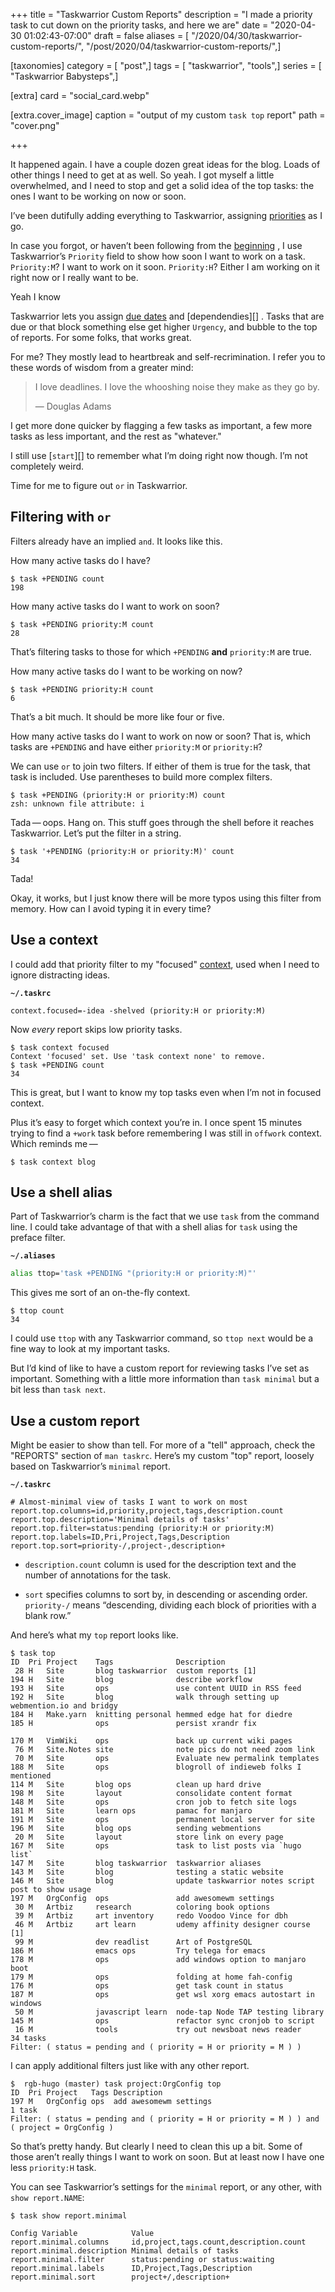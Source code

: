 +++
title = "Taskwarrior Custom Reports"
description = "I made a priority task to cut down on the priority tasks, and here we are"
date = "2020-04-30 01:02:43-07:00"
draft = false
aliases = [ "/2020/04/30/taskwarrior-custom-reports/", "/post/2020/04/taskwarrior-custom-reports/",]

[taxonomies]
category = [ "post",]
tags = [ "taskwarrior", "tools",]
series = [ "Taskwarrior Babysteps",]

[extra]
card = "social_card.webp"

[extra.cover_image]
caption = "output of my custom `task top` report"
path = "cover.png"

+++

It happened again. I have a couple dozen great ideas for the blog. Loads of
other things I need to get at as well. So yeah. I got myself a little
overwhelmed, and I need to stop and get a solid idea of the top tasks: the ones
I want to be working on now or soon.

[priorities]: /post/2017/12/taskwarrior-priorities/

I’ve been dutifully adding everything to Taskwarrior, assigning [priorities][]
as I go.

[beginning]: /post/2017/12/taskwarrior/

In case you forgot, or haven’t been following from the [beginning][] , I use
Taskwarrior’s `Priority` field to show how soon I want to work on a task.
`Priority:M`? I want to work on it soon. `Priority:H`? Either I am working on
it right now or I really want to be.

[due dates]: /post/2018/01/taskwarrior-due-dates/
[dependencies]: /post/2018/02/setting-task-dependencies-in-taskwarrior/
[`task start`]: /post/2018/12/active-tasks-in-taskwarrior/

<aside class="admonition">
<p class="admonition-title">Yeah I know</p>

Taskwarrior lets you assign [due dates][] and [dependendies][] . Tasks that are
due or that block something else get higher `Urgency`, and bubble to the top of
reports. For some folks, that works great.

For me? They mostly lead to heartbreak and self-recrimination. I refer you to
these words of wisdom from a greater mind:

> I love deadlines. I love the whooshing noise they make as they go by.
>
> — Douglas Adams

I get more done quicker by flagging a few tasks as important, a few more tasks
as less important, and the rest as "whatever."

I still use [`start`][] to remember what I’m doing right now though. I’m not
completely weird.

</aside>

Time for me to figure out `or` in Taskwarrior.

## Filtering with `or`

Filters already have an implied `and`. It looks like this.

How many active tasks do I have?

    $ task +PENDING count
    198

How many active tasks do I want to work on soon?

    $ task +PENDING priority:M count
    28

That’s filtering tasks to those for which `+PENDING` **and** `priority:M` are
true.

How many active tasks do I want to be working on now?

    $ task +PENDING priority:H count
    6

That’s a bit much. It should be more like four or five.

How many active tasks do I want to work on now or soon? That is, which tasks
are `+PENDING` and have either `priority:M` or `priority:H`?

We can use `or` to join two filters. If either of them is true for the task,
that task is included. Use parentheses to build more complex filters.

    $ task +PENDING (priority:H or priority:M) count
    zsh: unknown file attribute: i

Tada — oops. Hang on. This stuff goes through the shell before it reaches
Taskwarrior. Let’s put the filter in a string.

    $ task '+PENDING (priority:H or priority:M)' count
    34

Tada!

Okay, it works, but I just know there will be more typos using this filter from
memory. How can I avoid typing it in every time?

## Use a context

I could add that priority filter to my "focused" [context](/post/2018/02/taskwarrior-contexts/), used when I need to ignore distracting ideas.

**`~/.taskrc`**

    context.focused=-idea -shelved (priority:H or priority:M)

Now *every* report skips low priority tasks.

    $ task context focused
    Context 'focused' set. Use 'task context none' to remove.
    $ task +PENDING count
    34

This is great, but I want to know my top tasks even when I’m not in focused context.

Plus it’s easy to forget which context you’re in. I once spent 15 minutes
trying to find a `+work` task before remembering I was still in `offwork`
context. Which reminds me — 

    $ task context blog

## Use a shell alias

Part of Taskwarrior’s charm is the fact that we use `task` from the command
line. I could take advantage of that with a shell alias for `task` using the
preface filter.

**`~/.aliases`**

``` bash
alias ttop='task +PENDING "(priority:H or priority:M)"'
```

This gives me sort of an on-the-fly context.

    $ ttop count
    34

I could use `ttop` with any Taskwarrior command, so `ttop next` would be a fine
way to look at my important tasks.

But I’d kind of like to have a custom report for reviewing tasks I’ve set as
important. Something with a little more information than `task minimal` but a
bit less than `task next`.

## Use a custom report

Might be easier to show than tell. For more of a "tell" approach, check the
"REPORTS" section of `man taskrc`. Here’s my custom "top" report, loosely based
on Taskwarrior’s `minimal` report.

**`~/.taskrc`**

```text
# Almost-minimal view of tasks I want to work on most
report.top.columns=id,priority,project,tags,description.count 
report.top.description='Minimal details of tasks'
report.top.filter=status:pending (priority:H or priority:M)
report.top.labels=ID,Pri,Project,Tags,Description
report.top.sort=priority-/,project-,description+ 
```

- `description.count` column is used for the description text and the number of
  annotations for the task.

- `sort` specifies columns to sort by, in descending or ascending order.
  `priority-/` means “descending, dividing each block of priorities with a
  blank row.”

And here’s what my `top` report looks like.

    $ task top
    ID  Pri Project    Tags              Description
     28 H   Site       blog taskwarrior  custom reports [1]
    194 H   Site       blog              describe workflow
    193 H   Site       ops               use content UUID in RSS feed
    192 H   Site       blog              walk through setting up webmention.io and bridgy
    184 H   Make.yarn  knitting personal hemmed edge hat for diedre
    185 H              ops               persist xrandr fix

    170 M   VimWiki    ops               back up current wiki pages
     76 M   Site.Notes site              note pics do not need zoom link
     70 M   Site       ops               Evaluate new permalink templates
    188 M   Site       ops               blogroll of indieweb folks I mentioned
    114 M   Site       blog ops          clean up hard drive
    198 M   Site       layout            consolidate content format
    148 M   Site       ops               cron job to fetch site logs
    181 M   Site       learn ops         pamac for manjaro
    191 M   Site       ops               permanent local server for site
    196 M   Site       blog ops          sending webmentions
     20 M   Site       layout            store link on every page
    167 M   Site       ops               task to list posts via `hugo list`
    147 M   Site       blog taskwarrior  taskwarrior aliases
    143 M   Site       blog              testing a static website
    146 M   Site       blog              update taskwarrior notes script post to show usage
    197 M   OrgConfig  ops               add awesomewm settings
     30 M   Artbiz     research          coloring book options
     39 M   Artbiz     art inventory     redo Voodoo Vince for dbh
     46 M   Artbiz     art learn         udemy affinity designer course [1]
     99 M              dev readlist      Art of PostgreSQL
    186 M              emacs ops         Try telega for emacs
    178 M              ops               add windows option to manjaro boot
    179 M              ops               folding at home fah-config
    176 M              ops               get task count in status
    187 M              ops               get wsl xorg emacs autostart in windows
     50 M              javascript learn  node-tap Node TAP testing library
    145 M              ops               refactor sync cronjob to script
     16 M              tools             try out newsboat news reader
    34 tasks
    Filter: ( status = pending and ( priority = H or priority = M ) )

I can apply additional filters just like with any other report.

    $  rgb-hugo (master) task project:OrgConfig top
    ID  Pri Project   Tags Description
    197 M   OrgConfig ops  add awesomewm settings
    1 task
    Filter: ( status = pending and ( priority = H or priority = M ) ) and ( project = OrgConfig )

So that’s pretty handy. But clearly I need to clean this up a bit. Some of
those aren’t really things I want to work on soon. But at least now I have one
less `priority:H` task.

You can see Taskwarrior’s settings for the `minimal` report, or any other, with
`show report.NAME`:

    $ task show report.minimal

    Config Variable            Value
    report.minimal.columns     id,project,tags.count,description.count
    report.minimal.description Minimal details of tasks
    report.minimal.filter      status:pending or status:waiting
    report.minimal.labels      ID,Project,Tags,Description
    report.minimal.sort        project+/,description+